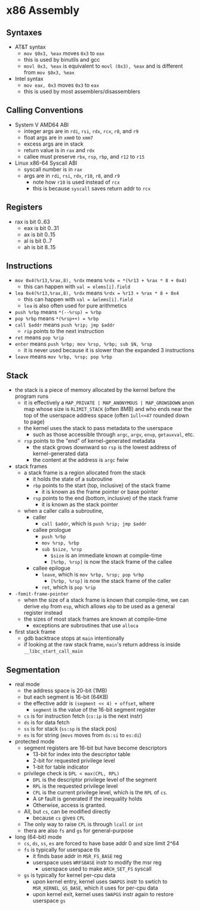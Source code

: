 x86 Assembly
============

## Syntaxes

- AT&T syntax
  - `mov $0x3, %eax` moves `0x3` to `eax`
  - this is used by binutils and gcc
  - `movl 0x3, %eax` is equivalent to `movl (0x3), %eax` and is different from
    `mov $0x3, %eax`
- Intel syntax
  - `mov eax, 0x3` moves `0x3` to `eax`
  - this is used by most assemblers/disassemblers

## Calling Conventions

- System V AMD64 ABI
  - integer args are in `rdi`, `rsi`, `rdx`, `rcx`, `r8`, and `r9`
  - float args are in `xmm0` to `xmm7`
  - excess args are in stack
  - return value is in `rax` and `rdx`
  - callee must preserve `rbx`, `rsp`, `rbp`, and `r12` to `r15`
- Linux x86-64 Syscall ABI
  - syscall number is in `rax`
  - args are in `rdi`, `rsi`, `rdx`, `r10`, `r8`, and `r9`
    - note how `r10` is used instead of `rcx`
    - this is because `syscall` saves return addr to `rcx`

## Registers

- rax is bit 0..63
  - eax is bit 0..31
  - ax is bit 0..15
  - al is bit 0..7
  - ah is bit 8..15

## Instructions

- `mov 0x4(%r13,%rax,8), %rdx` means `%rdx = *(%r13 + %rax * 8 + 0x4)`
  - this can happen with `val = elems[i].field`
- `lea 0x4(%r13,%rax,8), %rdx` means `%rdx = %r13 + %rax * 8 + 0x4`
  - this can happen with `val = &elems[i].field`
  - `lea` is also often used for pure arithmetics
- `push %rbp` means `*(--%rsp) = %rbp`
- `pop %rbp` means `*(%rsp++) = %rbp`
- `call $addr` means `push %rip; jmp $addr`
  - `rip` points to the next instruction
- `ret` means `pop %rip`
- `enter` means `push %rbp; mov %rsp, %rbp; sub $N, %rsp`
  - it is never used because it is slower than the expanded 3 instructions
- `leave` means `mov %rbp, %rsp; pop %rbp`

## Stack

- the stack is a piece of memory allocated by the kernel before the program
  runs
  - it is effectively a `MAP_PRIVATE | MAP_ANONYMOUS | MAP_GROWSDOWN` anon map
    whose size is `RLIMIT_STACK` (often 8MB) and who ends near the top of the
    userspace address space (often `1ull<<47` rounded down to page)
  - the kernel uses the stack to pass metadata to the userspace
    - such as those accessible through `argc`, `argv`, `envp`, `getauxval`,
      etc.
  - `rsp` points to the "end" of kernel-generated metadata
    - the stack grows downward so `rsp` is the lowest address of
      kernel-generated data
    - the content at the address is `argc` fwiw
- stack frames
  - a stack frame is a region allocated from the stack
    - it holds the state of a subroutine
    - `rbp` points to the start (top, inclusive) of the stack frame
      - it is known as the frame pointer or base pointer
    - `rsp` points to the end (bottom, inclusive) of the stack frame
      - it is known as the stack pointer
  - when a caller calls a subroutine,
    - caller
      - `call $addr`, which is `push %rip; jmp $addr`
    - callee prologue
      - `push %rbp`
      - `mov %rsp, %rbp`
      - `sub $size, %rsp`
        - `$size` is an immediate known at compile-time
        - `[%rbp, %rsp]` is now the stack frame of the callee
    - callee epilogue
      - `leave`, which is `mov %rbp, %rsp; pop %rbp`
        - `[%rbp, %rsp]` is now the stack frame of the caller
      - `ret`, which is `pop %rip`
- `-fomit-frame-pointer`
  - when the size of a stack frame is known that compile-time, we can derive
    `ebp` from `esp`, which allows `ebp` to be used as a general register
    instead
  - the sizes of most stack frames are known at compile-time
    - exceptions are subroutines that use `alloca`
- first stack frame
  - gdb backtrace stops at `main` intentionally
  - if looking at the raw stack frame, `main`'s return address is inside
    `__libc_start_call_main`

## Segmentation

- real mode
  - the address space is 20-bit (1MB)
  - but each segment is 16-bit (64KB)
  - the effective addr is `(segment << 4) + offset`, where
    - `segment` is the value of the 16-bit segment register
  - `cs` is for instruction fetch (`cs:ip` is the next instr)
  - `ds` is for data fetch
  - `ss` is for stack (`ss:sp` is the stack pos)
  - `es` is for string (`movs` moves from `ds:si` to `es:di`)
- protected mode
  - segment registers are 16-bit but have become descriptors
    - 13-bit for index into the descriptor table
    - 2-bit for requested privilege level
    - 1-bit for table indicator
  - privilege check is `DPL < max(CPL, RPL)`
    - `DPL` is the descriptor privilege level of the segment
    - `RPL` is the requested privilege level
    - `CPL` is the current privilege level, which is the `RPL` of `cs`.
    - A `GP` fault is generated if the inequality holds
    - Otherwise, access is granted.
  - All, but `cs`, can be modified directly
    - because `cs` gives `CPL`
  - The only way to raise `CPL` is through `lcall` or `int`
  - thera are also `fs` and `gs` for general-purpose
- long (64-bit) mode
  - `cs`, `ds`, `ss`, `es` are forced to have base addr 0 and size limit 2^64
  - `fs` is typically for userspace tls
    - it finds base addr in `MSR_FS_BASE` reg
    - userspace uses `WRFSBASE` instr to modify the msr reg
      - userspace used to make `ARCH_SET_FS` syscall
  - `gs` is typically for kernel per-cpu data
    - upon kernel entry, kernel uses `SWAPGS` instr to swtich to
      `MSR_KERNEL_GS_BASE`, which it uses for per-cpu data
    - upon kernel exit, kernel uses `SWAPGS` instr again to restore userspace
      `gs`
